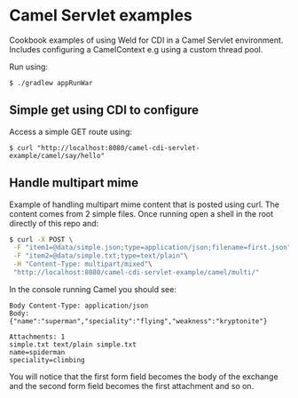 # Camel Servlet examples

Cookbook examples of using Weld for CDI in a Camel Servlet environment.
Includes configuring a CamelContext e.g using a custom thread pool.


Run using:
```
$ ./gradlew appRunWar
```

## Simple get using CDI to configure

Access a simple GET route using:
```
$ curl "http://localhost:8080/camel-cdi-servlet-example/camel/say/hello"
```

## Handle multipart mime 

Example of handling multipart mime content that is posted using curl.
The content comes from 2 simple files.
Once running open a shell in the root directly of this repo and:

```bash
$ curl -X POST \
 -F "item1=@data/simple.json;type=application/json;filename=first.json"\
 -F "item2=@data/simple.txt;type=text/plain"\
 -H "Content-Type: multipart/mixed"\
 "http://localhost:8080/camel-cdi-servlet-example/camel/multi/"
```

In the console running Camel you should see:

```
Body Content-Type: application/json
Body:
{"name":"superman","speciality":"flying","weakness":"kryptonite"}

Attachments: 1
simple.txt text/plain simple.txt
name=spiderman
speciality=climbing
```

You will notice that the first form field becomes the body of the exchange and the second form field becomes the first
attachment and so on.
